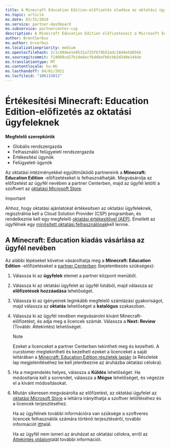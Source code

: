 ```yaml
---
title: A Minecraft Education Edition-előfizetés eladása az oktatási ügyfeleknek
ms.topic: article
ms.date: 03/15/2019
ms.service: partner-dashboard
ms.subservice: partnercenter-csp
description: A Minecraft Education Edition előfizetéseit a Microsoft Education áruházból letöltheti a minősített oktatási ügyfeleknek.
author: BrentSerbus
ms.author: brserbus
ms.localizationpriority: medium
ms.openlocfilehash: 2c1c49dee1e9531a725f679b52adc18d4e5d856b
ms.sourcegitcommit: f24089cd27b1de6ecf6ddbefb6cbb2d340e144de
ms.translationtype: MT
ms.contentlocale: hu-HU
ms.lasthandoff: 04/01/2021
ms.locfileid: "106133012"
---
```

# <a name="sell-minecraft-education-edition-subscriptions-to-education-customers"></a>Értékesítési Minecraft: Education Edition-előfizetés az oktatási ügyfeleknek

**Megfelelő szerepkörök**

- Globális rendszergazda
- Felhasználói felügyeleti rendszergazda
- Értékesítési ügynök
- Felügyeleti ügynök

Az oktatási intézményekkel együttműködő partnereink a **Minecraft: Education Edition** -előfizetéseket is felhasználhatják. Megvásárolja az előfizetést az ügyfél nevében a partner Centerben, majd az ügyfél letölti a szoftvert az [oktatási Microsoft Store](https://educationstore.microsoft.com). 

>[!IMPORTANT]
>Ahhoz, hogy oktatási ajánlatokat értékesítsen az oktatási ügyfeleknek, regisztrálnia kell a Cloud Solution Provider (CSP) programban, és rendelkeznie kell egy megfelelő [oktatási értékesítővel (AEP)](https://www.mepn.com). Emellett az ügyfélnek egy [minősített oktatási felhasználónak](https://www.microsoftvolumelicensing.com/DocumentSearch.aspx?Mode=3&DocumentTypeId=7)kell lennie.  

 
## <a name="buy-minecraft-education-edition-on-behalf-of-your-customer"></a>A **Minecraft: Education kiadás** vásárlása az ügyfél nevében

Az alábbi lépéseket követve vásárolhatja meg a **Minecraft: Education Edition** -előfizetéseket a [partner Centerben](https://partnercenter.microsoft.com/pcv/dashboard/overview
) (bejelentkezés szükséges):

  1.  Válassza ki az **ügyfelek** elemet a partner központ menüből.
  
  2.  Válassza ki az oktatási ügyfelet az ügyfél listából, majd válassza az **előfizetések hozzáadása** lehetőséget.
  
  3.  Válassza ki az igényeinek leginkább megfelelő számlázási gyakoriságot, majd válassza az **oktatás** lehetőséget a **katalógus** szakaszban.

  4.  Válassza ki az ügyfél nevében megvásárolni kívánt Minecraft-előfizetést, és adja meg a licencek számát. Válassza a **Next: Review** (Tovább: Áttekintés) lehetőséget.

      >[!NOTE]
      >Ezeket a licenceket a partner Centerben tekintheti meg és kezelheti. A cucstomer megtekintheti és kezelheti ezeket a licenceket a saját leltárában a [Minecraft: Education Edition részletek lapján](https://educationstore.microsoft.com/store/details/minecraft-education-edition/9nblggh4r2r6) (a Részletek lap megjelenítéséhez be kell jelentkeznie az áruházba oktatási célokra). 

  5.  Ha a megrendelés helyes, válassza a **Küldés** lehetőséget. Ha módosítania kell a sorrendet, válassza a **Mégse** lehetőséget, és végezze el a kívánt módosításokat.   

  6.  Miután sikeresen megvásárolta az előfizetést, az oktatási ügyfelet az [oktatási Microsoft Store](https://educationstore.microsoft.com) a leltárra irányíthatja a szoftver letöltéséhez és a licencek terjesztéséhez.

      Ha az ügyfélnek további információra van szüksége a szoftveres licencek felhasználók számára történő terjesztéséről, további információt [itt](/education/windows/school-get-minecraft#distribute-minecraft)talál.  
  
      Ha az ügyfél nem ismeri az áruházat az oktatási célokra, erről az [Áttekintés oldalon](/microsoft-store/windows-store-for-business-overview)talál további információt.  

